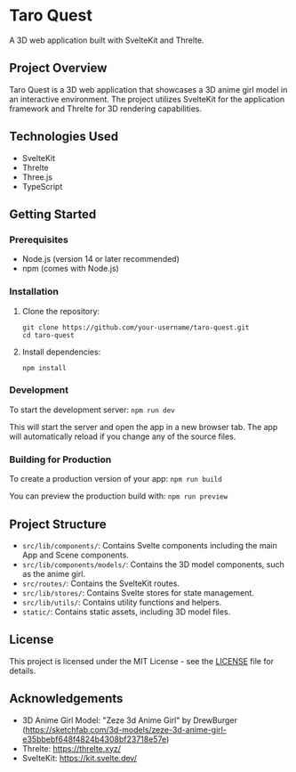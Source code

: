 # Taro Quest

A 3D web application built with SvelteKit and Threlte.

## Project Overview

Taro Quest is a 3D web application that showcases a 3D anime girl model in an interactive environment. The project utilizes SvelteKit for the application framework and Threlte for 3D rendering capabilities.

## Technologies Used

- SvelteKit
- Threlte
- Three.js
- TypeScript

## Getting Started

### Prerequisites

- Node.js (version 14 or later recommended)
- npm (comes with Node.js)

### Installation

1. Clone the repository:
   ```
   git clone https://github.com/your-username/taro-quest.git
   cd taro-quest
   ```

2. Install dependencies:
   ```
   npm install
   ```

### Development

To start the development server:
    ```
    npm run dev
    ```

This will start the server and open the app in a new browser tab. The app will automatically reload if you change any of the source files.

### Building for Production

To create a production version of your app:
    ```
    npm run build
    ```

You can preview the production build with:
    ```
    npm run preview
    ```

## Project Structure

- `src/lib/components/`: Contains Svelte components including the main App and Scene components.
- `src/lib/components/models/`: Contains the 3D model components, such as the anime girl.
- `src/routes/`: Contains the SvelteKit routes.
- `src/lib/stores/`: Contains Svelte stores for state management.
- `src/lib/utils/`: Contains utility functions and helpers.
- `static/`: Contains static assets, including 3D model files.

## License

This project is licensed under the MIT License - see the [LICENSE](LICENSE) file for details.

## Acknowledgements

- 3D Anime Girl Model: "Zeze 3d Anime Girl" by DrewBurger (https://sketchfab.com/3d-models/zeze-3d-anime-girl-e35bbebf648f4824b4308bf23718e57e)
- Threlte: https://threlte.xyz/
- SvelteKit: https://kit.svelte.dev/